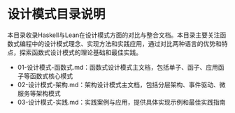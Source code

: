 # 设计模式目录说明

本目录收录Haskell与Lean在设计模式方面的对比与整合文档。本目录主要关注函数式编程中的设计模式理念、实现方法和实践应用，通过对比两种语言的优势和特点，探索函数式设计模式的理论基础和最佳实践。

- 01-设计模式-函数式.md：函数式设计模式主文档，包括单子、函子、应用函子等函数式核心模式
- 02-设计模式-架构.md：架构设计模式主文档，包括分层架构、事件驱动、微服务等架构模式
- 03-设计模式-实践.md：实践案例与应用，提供具体实现示例和最佳实践指南
